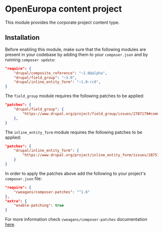 # OpenEuropa content project

This module provides the corporate project content type.

## Installation

Before enabling this module, make sure that the following modules are present in your codebase by adding them to your
`composer.json` and by running `composer update`:

```json
"require": {
    "drupal/composite_reference": "~1.0@alpha",
    "drupal/field_group": "~3.0",
    "drupal/inline_entity_form": "~1.0-rc9",
}
```

The `field_group` module requires the following patches to be applied:

```json
"patches": {
    "drupal/field_group": {
        "https://www.drupal.org/project/field_group/issues/2787179#comment-13467953": "https://www.drupal.org/files/issues/2020-02-17/2787179-highlight-html5-validation-45.patch"
    },
}
```

The `inline_entity_form` module requires the following patches to be applied:

```json
"patches": {
    "drupal/inline_entity_form": {
        "https://www.drupal.org/project/inline_entity_form/issues/2875716": "https://www.drupal.org/files/issues/2021-04-15/ief_removed_references_2875716-103.patch"
    }
}
```

In order to apply the patches above add the following to your project's `composer.json` file:

```json
"require": {
    "cweagans/composer-patches": "^1.6"
},
"extra": {
    "enable-patching": true
}
```

For more information check `cweagans/composer-patches` documentation [here](https://github.com/cweagans/composer-patches).
